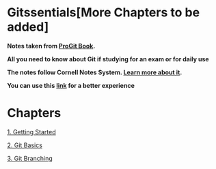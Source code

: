 # Gitssentials[More Chapters to be added]
**Notes taken from [ProGit Book](https://git-scm.com/book/en/v2).**

**All you need to know about Git if studying for an exam or for daily use**

**The notes follow Cornell Notes System. [Learn more about it](https://lsc.cornell.edu/how-to-study/taking-notes/cornell-note-taking-system/).**

**You can use this [link](https://jeweled-linen-6d3.notion.site/ProGit-ab64a078cc4f4a0b8ff3928fafc21c13) for a better experience**


# Chapters

[1. Getting Started](1%20Getting%20Started%20fbe17afadb64427e8bb2eb5e0d6fc646.md)

[2. Git Basics](2%20Git%20Basics%20671eaebc4fb84100a6cb9460cf7003d1.md)

[3. Git Branching](3%20Git%20Branching%2074f3c63478eb4c37930f4c7ebc025cf2.md)
